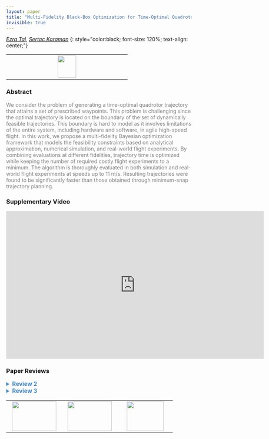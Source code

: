 ```yaml
---
layout: paper
title: "Multi-Fidelity Black-Box Optimization for Time-Optimal Quadrotor Maneuvers"
invisible: true
---
```

*[Ezra Tal](http://www.ezratal.net), [Sertac Karaman](http://karaman.mit.edu)*
{: style="color:black; font-size: 120%; text-align: center;"}

<table width="20%"> <tr>
<td style="width: 20%; text-align: center;"><a href="http://www.roboticsproceedings.org/rss16/p032.pdf"><img src="{{ site.baseurl }}/images/paper_link.png"
width = "50"  height = "60"/> </a> </td>

</tr></table>

### Abstract
<html><p style="color:gray; font-size: 100%; text-align: justified;">
We consider the problem of generating a time-optimal quadrotor trajectory that attains a set of prescribed waypoints. This problem is challenging since the optimal trajectory is located on the boundary of the set of dynamically feasible trajectories. This boundary is hard to model as it involves limitations of the entire system, including hardware and software, in agile high-speed flight. In this work, we propose a multi-fidelity Bayesian optimization framework that models the feasibility constraints based on analytical approximation, numerical simulation, and real-world flight experiments. By combining evaluations at different fidelities, trajectory time is optimized while keeping the number of required costly flight experiments to a minimum. The algorithm is thoroughly evaluated in both simulation and real-world flight experiments at speeds up to 11 m/s. Resulting trajectories were found to be significantly faster than those obtained through minimum-snap trajectory planning.
</p></html>

### Supplementary Video
<iframe width="700" height="400" src="https://www.youtube.com/embed/igwULi_H1Kg " frameborder="0" allow="accelerometer; autoplay; encrypted-media; gyroscope; picture-in-picture" allowfullscreen></iframe>

### Paper Reviews
<details><summary style="font-size:110%; color:#438BCA; cursor: pointer;"><b> Review 2</b></summary>
<p style="color:gray; font-size: 100%; text-align: justified; white-space: pre-line">
Here are a few comments below that may help further improve the paper.

I - Approach and presentation
- The statement 'optimal trajectory is found at boundary of the set of feasible trajectories' doesn't have a reference. I am not sure this is true in general, but even in some specific context an intuitive example or a reference is necessary.
- The first time \alpha appears it is refereed to as the acquisition function. Some more explanation as to what is an acquisition function would benefit readability for a wider audience.
- There is some ambiguity in the overall approach as to what happens online vs offline. Is the approach augmenting the dataset to do incremental learning in an online setting or is the model learned batch style and then deployed to find trajectories, for example, for the real robot. If there is incremental learning is the variational inference performed every time a new data point is added?
- There are a lot of variables and I found myself often going back and forth trying to find their definition. Sometimes the notation maybe inconsistent, for example, l has superscripts and subscripts and have been used interchangeably or their distinction wasn't made clear.
- Trajectory plots are hard to interpret. For instance, Fig 3 is quite small and the distinction in color is hard to see to understand the altitude. Maybe a perspective 3D view would be more helpful or the trajectory with the quadrotor on it at waypoints in various orientations would help ground it.

II - On experiments and practical details
- Going back to the online vs offline ambiguity is it unclear if the learned model is deployed in settings similar to the training data i.e. the boundaries between training and testing is unclear. Given this, how well does the method generalize to problems it has not seen before?
- Result in IVA referring to Fig. 2 is 2%. Maybe this is a typo and it is closer to 20%?
- In Fig. 4 the lower bound on improvement is about 5%. Why was the improvement significantly less here? Any way to know how improvement relates to the problem defined by the desired set of waypoints?
- What were the computational times of the approach?
- It wasn't clear how someone would choose the fidelity levels or even define how many are needed for an application. Also how does the approach scale with increasing number of fidelity classes.

III - Limitations
The authors should consider adding a limitations section where the following could be discussed:
- Is the approach real-time or is the trajectory computed offline and then followed by tracking?
- How is state uncertainty handled?
- How would obstacles be handled?
- The real world flights show the quadrotor moving through free space, how is the tolerance to the desired waypoint verified? With respect to the drone racing challenges mentioned in the introduction typically the quadrotors are required to pass through a set of floating gates.
</p> </details>

<details><summary style="font-size:110%; color:#438BCA; cursor: pointer;"><b> Review 3</b></summary>
<p style="color:gray; font-size: 100%; text-align: justified; white-space: pre-line">
Overall, the paper exposes clearly its objective. It is well written and the contribution is relevant. 
My first point is that it could make a better job a motivating the need to reach exactly the optimum (there are plenty of good reasons for this,
but they are not mentioned here).

My second point is that the paper lacks an important discussion about the cases where the feasibility constraints are wrongly approximated.
In such cases the consequences would of course be rather dramatic, and it seems important to obtain some estimation of how likely this is to occur
with respect to formulation (6).
This brings back to the question of "do we really want the optimum" for uncertain hardware control ? 
I am not saying that identifying the feasibility constraint is not relevant, but the study should somehow discuss how confident the information is.

</p> </details>

<table width="100%"><tr><td style="width: 30%; text-align: center;"><a href="{{ site.baseurl }}/program/papers/31"> <img src="{{ site.baseurl }}/images/previous_icon.png" width = "120"  height = "80"/> </a> </td>

<td style="width: 30%; text-align: center;"><a href="{{ site.baseurl }}/program/papers"> <img src="{{ site.baseurl }}/images/overview_icon.png" width = "120"  height = "80"/> </a> </td> 

<td style="width: 30%; text-align: center;"><a href="{{ site.baseurl }}/program/papers/33"> <img src="{{ site.baseurl }}/images/next_icon.png" width = "100"  height = "80"/> </a> </td> 

</tr></table>

